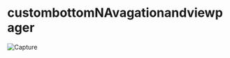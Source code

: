 # custombottomNAvagationandviewpager
![Capture](https://user-images.githubusercontent.com/127936090/229380592-d2d4278f-208b-4ecc-a06b-4fb91f95918a.PNG)
